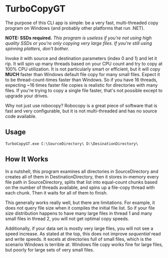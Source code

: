 ﻿TurboCopyGT
====

The purpose of this CLI app is simple: be a very fast, multi-threaded copy program on Windows 
(and probably other platforms that run .NET).

**NOTE: SSDs required.** *This program is useless if you're not using high quality SSDs or you're only copying very 
large files. If you're still using spinning platters, don't bother.*

Invoke it with source and destination parameters (index 0 and 1) and let it rip. 
It will spin up many threads based on your CPU count and try to copy at 100% CPU utilization. 
It is not particularly smart or efficient, but it will copy **MUCH** faster than Windows default file copy for many small files. 
Expect it to be thread-count-times faster than Windows. So if you have 16 threads, expecting ~16 times faster
file copies is realistic for directories with many files. 
If you're trying to copy a single file faster, that's not possible except to upgrade your drives.

Why not just use robocopy? Robocopy is a great piece of software that is fast and very configurable, 
but it is not multi-threaded and has no source code available.

Usage
-----

`TurboCopyGT.exe C:\SourceDirectory\ D:\DesinationDirectory\`

How It Works
-----

In a nutshell, this program examines all directories in SourceDirectory and creates all of them in DestinationDirectory,
then it stores in-memory every file path in SourceDirectory, splits that list into equal-count chunks based on 
the number of threads available, and spins up a file-copy thread with each chunk. Then it waits for all of them to finish. 

This generally works really well, but there are limitations. For example, it does not query file size when it compiles 
the initial file list. So if your file size distribution happens to have many large files in thread 1 and many small files 
in thread 2, you will not get optimal copy speeds.

Additionally, if your data set is mostly very large files, you will not see a speed increase. As stated at the top, 
this does not improve *sequential* read and write speeds. It excels at directories full of small files, which is the 
scenario Windows is terrible at. Windows file copy works fine for large files, but poorly for large sets of very small files.